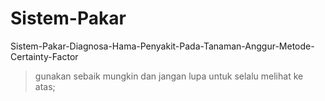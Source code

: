 # Sistem-Pakar
Sistem-Pakar-Diagnosa-Hama-Penyakit-Pada-Tanaman-Anggur-Metode-Certainty-Factor
> gunakan sebaik mungkin dan jangan lupa untuk selalu melihat ke atas;
